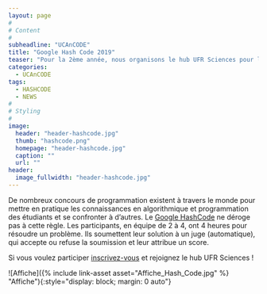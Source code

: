 ```yaml
---
layout: page
#
# Content
#
subheadline: "UCAnCODE"
title: "Google Hash Code 2019"
teaser: "Pour la 2ème année, nous organisons le hub UFR Sciences pour le Google HashCode."
categories:
  - UCAnCODE
tags:
  - HASHCODE
  - NEWS
#
# Styling
#
image:
  header: "header-hashcode.jpg"
  thumb: "hashcode.png"
  homepage: "header-hashcode.jpg"
  caption: ""
  url: ""
header:
  image_fullwidth: "header-hashcode.jpg"
---
```


De nombreux concours de programmation existent à travers le monde pour mettre en pratique les connaissances en algorithmique et programmation des étudiants et se confronter à d’autres.
Le [Google HashCode](https://hashcode.withgoogle.com) ne déroge pas à cette règle.
Les participants, en équipe de 2 à 4, ont 4 heures pour résoudre un problème.
Ils soumettent leur solution à un juge (automatique), qui accepte ou refuse la soumission et leur attribue un score.

Si vous voulez participer [inscrivez-vous](https://codingcompetitions.withgoogle.com/hashcode/register) et rejoignez le hub UFR Sciences !

![Affiche]({% include link-asset asset="Affiche_Hash_Code.jpg" %} "Affiche"){:style="display: block; margin: 0 auto"}


